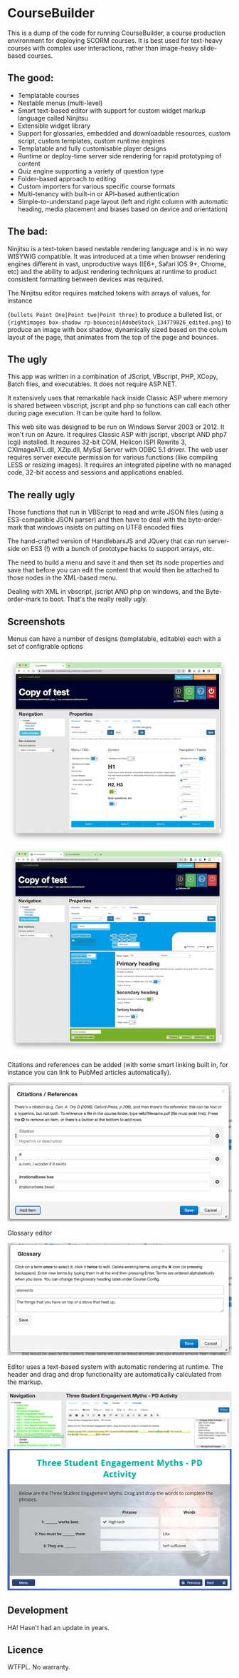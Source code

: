 # CourseBuilder

This is a dump of the code for running CourseBuilder, a course production environment for deploying SCORM courses. It is best used for text-heavy courses with complex user interactions, rather than image-heavy slide-based courses.

## The good:

- Templatable courses
- Nestable menus (multi-level)
- Smart text-based editor with support for custom widget markup language called Ninjitsu
- Extensible widget library
- Support for glossaries, embedded and downloadable resources, custom script, custom templates, custom runtime engines
- Templatable and fully customisable player designs
- Runtime or deploy-time server side rendering for rapid prototyping of content
- Quiz engine supporting a variety of question type
- Folder-based approach to editing
- Custom importers for various specific course formats
- Multi-tenancy with built-in or API-based authentication
- Simple-to-understand page layout (left and right column with automatic heading, media placement and biases based on device and orientation)

## The bad:

Ninjitsu is a text-token based nestable rendering language and is in no way WISYWIG compatible. It was introduced at a time when browser rendering engines different in vast, unproductive ways (IE6+, Safari IOS 9+, Chrome, etc) and the ability to adjust rendering techniques at runtime to product consistent formatting between devices was required.

The Ninjitsu editor requires matched tokens with arrays of values, for instance

`{bullets Point One|Point two|Point three}` to produce a bulleted list, or `{rightimages box-shadow rp-bouncein|AdobeStock_134779826_edited.png}` to produce an image with box shadow, dynamically sized based on the colum layout of the page, that animates from the top of the page and bounces. 

## The ugly

This app was written in a combination of JScript, VBscript, PHP, XCopy, Batch files, and executables. It does not require ASP.NET.

It extensively uses that remarkable hack inside Classic ASP where memory is shared between vbscript, jscript and php so functions can call each other during page execution. It can be quite hard to follow.

This web site was designed to be run on Windows Server 2003 or 2012. It won't run on Azure. It requires Classic ASP with jscript, vbscript AND php7 (cgi) installed. It requires 32-bit COM, Helicon ISPI Rewrite 3, CXImageATL.dll, XZip.dll,  MySql Server with ODBC 5.1 driver. The web user requires server execute permission for various functions (like compiling LESS or resizing images). It requires an integrated pipeline with no managed code, 32-bit access and sessions and applications enabled.

## The really ugly

Those functions that run in VBScript to read and write JSON files (using a ES3-compatible JSON parser) and then have to deal with the byte-order-mark that windows insists on putting on UTF8 encoded files

The hand-crafted version of HandlebarsJS and JQuery that can run server-side on ES3 (!) with a bunch of prototype hacks to support arrays, etc.

The need to build a menu and save it and then set its node properties and save that before you can edit the content that would then be attached to those nodes in the XML-based menu.

Dealing with XML in vbscript, jscript AND php on windows, and the Byte-order-mark to boot. That's the really really ugly. 

## Screenshots

Menus can have a number of designs (templatable, editable) each with a set of configrable options

![menu1](screenshots/menu1.png)
![menu2](screenshots/menu2.png)

Citations and references can be added (with some smart linking built in, for instance you can link to PubMed articles automatically).

![citations](screenshots/citations.png)

Glossary editor

![glossary](screenshots/glossary.png)

Editor uses a text-based system with automatic rendering at runtime. The header and drag and drop functionality are automatically calculated from the markup.

![editor](screenshots/source.png)
![rendered page](screenshots/render.png)

## Development

HA! Hasn't had an update in years. 

## Licence

WTFPL. No warranty.